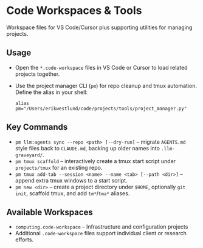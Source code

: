 # Code Workspaces & Tools

Workspace files for VS Code/Cursor plus supporting utilities for managing
projects.

## Usage

- Open the `*.code-workspace` files in VS Code or Cursor to load related
  projects together.
- Use the project manager CLI (`pm`) for repo cleanup and tmux automation.
  Define the alias in your shell:

  ```
  alias pm="/Users/erikwestlund/code/projects/tools/project_manager.py"
  ```

## Key Commands

- `pm llm:agents sync --repo <path> [--dry-run]` – migrate `AGENTS.md` style files
  back to `CLAUDE.md`, backing up older names into `.llm-graveyard/`.
- `pm tmux scaffold` – interactively create a tmux start script under
  `projects/tmux` for an existing repo.
- `pm tmux add-tab --session <name> --name <tab> [--path <dir>]` – append extra
  tmux windows to a start script.
- `pm new <dir>` – create a project directory under `$HOME`, optionally `git init`,
  scaffold tmux, and add `tm*`/`tma*` aliases.

## Available Workspaces

- `computing.code-workspace` – Infrastructure and configuration projects
- Additional `.code-workspace` files support individual client or research efforts.
